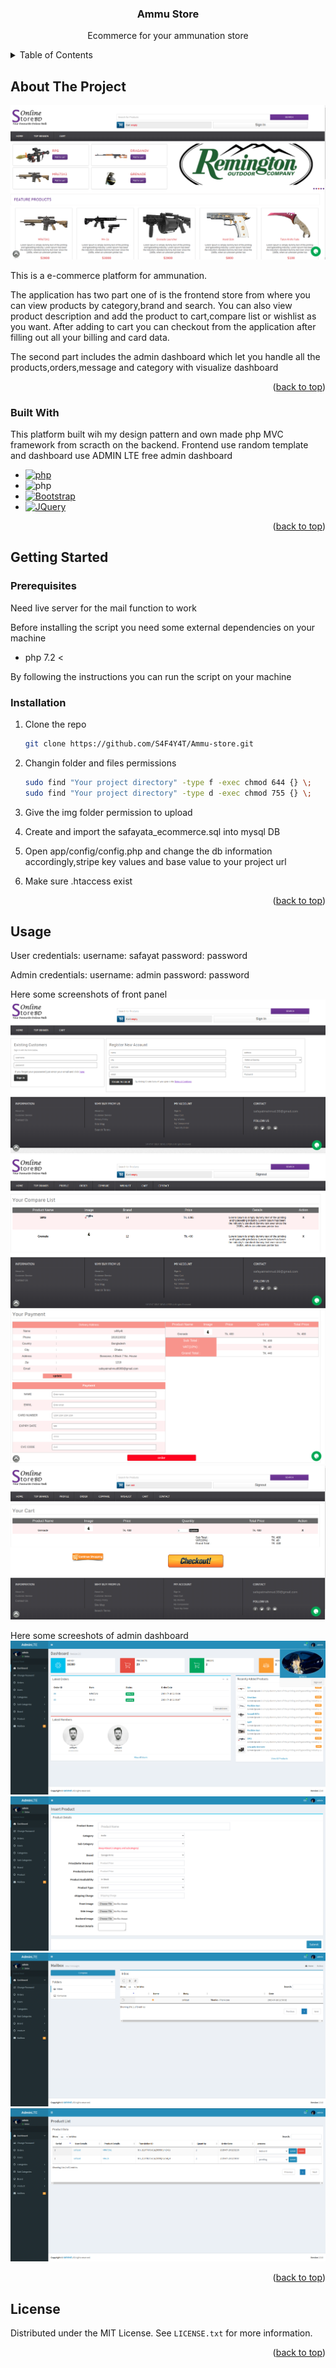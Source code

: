 <a name="readme-top"></a>

<div align="center">
  <h3 align="center">Ammu Store</h3>
  <p>Ecommerce for your ammunation store</p>
</div>

<!-- TABLE OF CONTENTS -->
<details>
  <summary>Table of Contents</summary>
  <ol>
    <li>
      <a href="#about-the-project">About The Project</a>
      <ul>
        <li><a href="#built-with">Built With</a></li>
      </ul>
    </li>
    <li>
      <a href="#getting-started">Getting Started</a>
      <ul>
        <li><a href="#installation">Installation</a></li>
        <li><a href="#installation">Prerequisites</a></li>
      </ul>
    </li>
    <li><a href="#usage">Usage</a></li>
  </ol>
</details>



<!-- ABOUT THE PROJECT -->
## About The Project

![Screen Shot][product-screenshot-1]

This is a e-commerce platform for ammunation.

The application has two part one of is the frontend store from where you can view products by category,brand and search. You can also view product description and add the product to cart,compare list or wishlist as you want. After adding to cart you can checkout from the application after filling out all your billing and card data.

The second part includes the admin dashboard which let you handle all the products,orders,message and category with visualize dashboard

<p align="right">(<a href="#readme-top">back to top</a>)</p>

### Built With

This platform built wih my design pattern and own made php MVC framework from scracth on the backend. Frontend use random template and dashboard use ADMIN LTE free admin dashboard 

* [![php][php]][php-url]
* ![php][mvc]
* [![Bootstrap][Bootstrap.com]][Bootstrap-url]
* [![JQuery][JQuery.com]][JQuery-url]

<p align="right">(<a href="#readme-top">back to top</a>)</p>

<!-- GETTING STARTED -->
## Getting Started

### Prerequisites

Need live server for the mail function to work

Before installing the script you need some external dependencies on your machine
* php 7.2 <

By following the instructions you can run the script on your machine

### Installation

1. Clone the repo
   ```sh
   git clone https://github.com/S4F4Y4T/Ammu-store.git
   ```
2. Changin folder and files permissions 
   ```sh
   sudo find "Your project directory" -type f -exec chmod 644 {} \;
   sudo find "Your project directory" -type d -exec chmod 755 {} \;
   ```
3. Give the img folder permission to upload

4. Create and import the safayata_ecommerce.sql into mysql DB

5. Open app/config/config.php and change the db information accordingly,stripe key values and base value to your project url

6. Make sure .htaccess exist

<p align="right">(<a href="#readme-top">back to top</a>)</p>

<!-- USAGE EXAMPLES -->
## Usage

User credentials:
   username: safayat
   password: password

Admin credentials:
   username: admin
   password: password

Here some screenshots of front panel
![Screen Shot][product-screenshot-2]
![Screen Shot][product-screenshot-3]
![Screen Shot][product-screenshot-8]
![Screen Shot][product-screenshot-9]

Here some screeshots of admin dashboard
![Screen Shot][product-screenshot-4]
![Screen Shot][product-screenshot-5]
![Screen Shot][product-screenshot-6]
![Screen Shot][product-screenshot-7]


<p align="right">(<a href="#readme-top">back to top</a>)</p>


<!-- LICENSE -->
## License

Distributed under the MIT License. See `LICENSE.txt` for more information.

<p align="right">(<a href="#readme-top">back to top</a>)</p>

<!-- MARKDOWN LINKS & IMAGES -->
<!-- https://www.markdownguide.org/basic-syntax/#reference-style-links -->

[product-screenshot-1]: overview/1.png
[product-screenshot-2]: overview/2.png
[product-screenshot-3]: overview/3.png
[product-screenshot-4]: overview/4.png
[product-screenshot-5]: overview/5.png
[product-screenshot-6]: overview/6.png
[product-screenshot-7]: overview/7.png
[product-screenshot-8]: overview/8.png
[product-screenshot-9]: overview/9.png

[php]: https://img.shields.io/badge/php-php-white
[mvc]: https://img.shields.io/badge/MVC-MVC%20Framework-white
[Php-url]: https://www.php.net/
[Bootstrap.com]: https://img.shields.io/badge/Bootstrap-563D7C?style=for-the-badge&logo=bootstrap&logoColor=white
[Bootstrap-url]: https://getbootstrap.com
[JQuery.com]: https://img.shields.io/badge/jQuery-0769AD?style=for-the-badge&logo=jquery&logoColor=white
[JQuery-url]: https://jquery.com 
